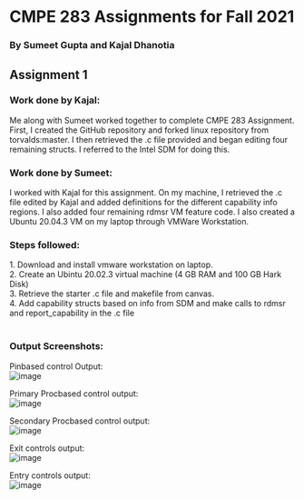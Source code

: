 <h1>CMPE 283 Assignments for Fall 2021</h1>
<h3>By Sumeet Gupta and Kajal Dhanotia</h3>

<h2>Assignment 1</h2>

<h3>Work done by Kajal:</h3>
Me along with Sumeet worked together to complete CMPE 283 Assignment. First, I created the GitHub repository and forked linux repository from torvalds:master. I then retrieved the .c file provided and began editing four remaining structs. I referred to the Intel SDM for doing this.

<h3>Work done by Sumeet:</h3>
I worked with Kajal for this assignment. On my machine, I retrieved the .c file edited by Kajal and added definitions for the different capability info regions. I also added four remaining rdmsr VM feature code. I also created a Ubuntu 20.04.3 VM on my laptop through VMWare Workstation. 

<h3>Steps followed:</h3>
1. Download and install vmware workstation on laptop.<br>
2. Create an Ubintu 20.02.3 virtual machine (4 GB RAM and 100 GB Hark Disk)<br>
3. Retrieve the starter .c file and makefile from canvas.<br>
4. Add capability structs based on info from SDM and make calls to rdmsr and report_capability in the .c file<br
                                                                                                                 <br>
                                                                                                                 <br>
<h3>Output Screenshots:</h3>

Pinbased control Output:<br>
![image](https://user-images.githubusercontent.com/38569308/141735854-90103e4d-440a-4a45-a303-3a35eb1a3653.png)
<br>

Primary Procbased control output:<br>
![image](https://user-images.githubusercontent.com/38569308/141735969-e3806d65-53d4-4378-97f1-23e492b2b2eb.png)
<br>

Secondary Procbased control output:<br>
![image](https://user-images.githubusercontent.com/38569308/141736059-170ce8de-a38d-476b-8df4-e662fdfc8dbc.png)
<br>

Exit controls output:<br>
![image](https://user-images.githubusercontent.com/38569308/141736132-98e4a443-cc86-453b-8e49-d6e96f82382b.png)
<br>

Entry controls output:<br>
![image](https://user-images.githubusercontent.com/38569308/141736188-9d0d7c5e-37cd-432e-9a63-932bf0a082a9.png)

<br>

